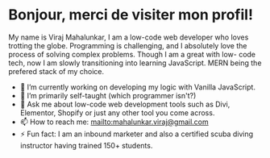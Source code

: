 <code><link rel="stylesheet" href="https://cdnjs.cloudflare.com/ajax/libs/font-awesome/4.7.0/css/font-awesome.min.css"></code>


<h1>Bonjour, merci de visiter mon profil!</h1>

My name is Viraj Mahalunkar, I am a low-code web developer who loves trotting the globe. Programming is challenging, and I absolutely love the process of solving complex problems. Though I am a great with low- code tech, now I am slowly transitioning into learning JavaScript. MERN being the prefered stack of my choice. 

- 🔭 I’m currently working on developing my logic with Vanilla JavaScript.
- 🌱 I’m primarily self-taught (which programmer isn't?)
- 💬 Ask me about low-code web development tools such as Divi, Elementor, Shopify or just any other tool you come across.
- 📫 How to reach me: <mailto:mahalunkar.viraj@gmail.com>
- ⚡ Fun fact: I am an inbound marketer and also a certified scuba diving instructor having trained 150+ students.

<code><a href="#" class="fa fa-facebook"></a>
<a href="#" class="fa fa-twitter"></a></code>
